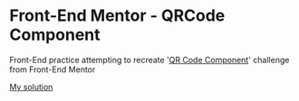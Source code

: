 # Front-End Mentor - QRCode Component
Front-End practice attempting to recreate '[QR Code Component](https://www.frontendmentor.io/challenges/qr-code-component-iux_sIO_H)' challenge from Front-End Mentor

[My solution](https://brntchcknnggt.github.io/QRCode/)
